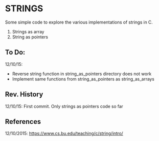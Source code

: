 # STRINGS

Some simple code to explore the various implementations of strings in C. 

1. Strings as array
2. String as pointers

## To Do:
12/10/15:
- Reverse string function in string_as_pointers directory does not work
- Implement same functions from string_as_pointers as string_as_arrays

## Rev. History
12/10/15: 
First commit. Only strings as pointers code so far

## References
12/10/2015:
https://www.cs.bu.edu/teaching/c/string/intro/
